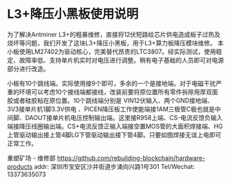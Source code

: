 # L3+降压小黑板使用说明

为了解决Antminer L3+的粗暴维修，直接将12伏短路给芯片供电造成板子过热及烧坏等问题，我们开发了这块L3+降压小黑板，用于L3+算力板降压模块维修。
本小板使用LM27402为驱动核心，完美替代昂贵的LTC3807。经实际测试，使用稳定、故障率低、支持单片机实时对电压进行调整。稍有电子基础的人员即可对电源部分进行改造。
 		 
小板有10个跳线端。实际使用接9个即可，多余的一个是接地端。对于电磁干扰严重的环境可以考虑10个接线端都接线，改装前要将原位置所有零件拆除用厚双面胶或者硅胶粘在原位置。10个跳线端分别是 VIN12伏输入、两个GND接地端、3V3接单片机1脚3.3V供电 、PICEN降压板工作使能端接1AM三极管C极也就是中间脚、DAOUT接单片机电压控制输出端。这里接R958上端、CS-电流反馈负输入端接降压线圈输出端。CS+电流反馈正输入端接空置MOS管的大面积焊接端、HG上管驱动输出接上管4脚LG下管驱动输出接下管4脚。只要如图焊接无误上电即可正常工作。

重塑矿场 - 维修部
https://github.com/rebuilding-blockchain/hardware-products
addr: 深圳市宝安区沙井街道步涌向兴路1号301
Tel/Wechat: 13373635073
